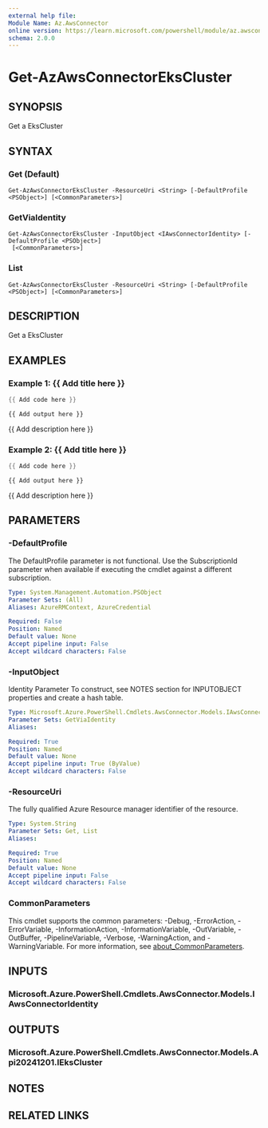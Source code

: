 ```yaml
---
external help file:
Module Name: Az.AwsConnector
online version: https://learn.microsoft.com/powershell/module/az.awsconnector/get-azawsconnectorekscluster
schema: 2.0.0
---
```


# Get-AzAwsConnectorEksCluster

## SYNOPSIS
Get a EksCluster

## SYNTAX

### Get (Default)
```
Get-AzAwsConnectorEksCluster -ResourceUri <String> [-DefaultProfile <PSObject>] [<CommonParameters>]
```

### GetViaIdentity
```
Get-AzAwsConnectorEksCluster -InputObject <IAwsConnectorIdentity> [-DefaultProfile <PSObject>]
 [<CommonParameters>]
```

### List
```
Get-AzAwsConnectorEksCluster -ResourceUri <String> [-DefaultProfile <PSObject>] [<CommonParameters>]
```

## DESCRIPTION
Get a EksCluster

## EXAMPLES

### Example 1: {{ Add title here }}
```powershell
{{ Add code here }}
```

```output
{{ Add output here }}
```

{{ Add description here }}

### Example 2: {{ Add title here }}
```powershell
{{ Add code here }}
```

```output
{{ Add output here }}
```

{{ Add description here }}

## PARAMETERS

### -DefaultProfile
The DefaultProfile parameter is not functional.
Use the SubscriptionId parameter when available if executing the cmdlet against a different subscription.

```yaml
Type: System.Management.Automation.PSObject
Parameter Sets: (All)
Aliases: AzureRMContext, AzureCredential

Required: False
Position: Named
Default value: None
Accept pipeline input: False
Accept wildcard characters: False
```

### -InputObject
Identity Parameter
To construct, see NOTES section for INPUTOBJECT properties and create a hash table.

```yaml
Type: Microsoft.Azure.PowerShell.Cmdlets.AwsConnector.Models.IAwsConnectorIdentity
Parameter Sets: GetViaIdentity
Aliases:

Required: True
Position: Named
Default value: None
Accept pipeline input: True (ByValue)
Accept wildcard characters: False
```

### -ResourceUri
The fully qualified Azure Resource manager identifier of the resource.

```yaml
Type: System.String
Parameter Sets: Get, List
Aliases:

Required: True
Position: Named
Default value: None
Accept pipeline input: False
Accept wildcard characters: False
```

### CommonParameters
This cmdlet supports the common parameters: -Debug, -ErrorAction, -ErrorVariable, -InformationAction, -InformationVariable, -OutVariable, -OutBuffer, -PipelineVariable, -Verbose, -WarningAction, and -WarningVariable. For more information, see [about_CommonParameters](http://go.microsoft.com/fwlink/?LinkID=113216).

## INPUTS

### Microsoft.Azure.PowerShell.Cmdlets.AwsConnector.Models.IAwsConnectorIdentity

## OUTPUTS

### Microsoft.Azure.PowerShell.Cmdlets.AwsConnector.Models.Api20241201.IEksCluster

## NOTES

## RELATED LINKS

